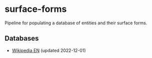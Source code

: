 # surface-forms
Pipeline for populating a database of entities and their surface forms.

## Databases

- [Wikipedia EN](https://s3.eu-west-2.amazonaws.com/tsoru.aksw.org/surface-forms/wikipedia/en/2022-12-01/surface-forms.rdb) (updated 2022-12-01)
